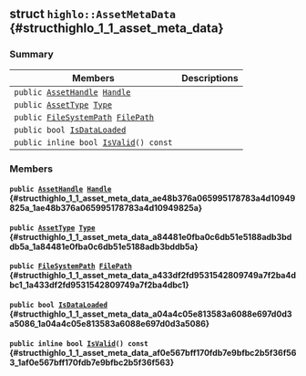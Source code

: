 ## struct `highlo::AssetMetaData` {#structhighlo_1_1_asset_meta_data}

### Summary

 Members                        | Descriptions                                
--------------------------------|---------------------------------------------
`public `[`AssetHandle`](docs-api/api-highlo.md#namespacehighlo_aba67a82f16d09f36ba19647352617e58_1aba67a82f16d09f36ba19647352617e58)` `[`Handle`](#structhighlo_1_1_asset_meta_data_ae48b376a065995178783a4d10949825a_1ae48b376a065995178783a4d10949825a) | 
`public `[`AssetType`](docs-api/api-highlo.md#namespacehighlo_a7f9ada5660b422804de197333ed74ad2_1a7f9ada5660b422804de197333ed74ad2)` `[`Type`](#structhighlo_1_1_asset_meta_data_a84481e0fba0c6db51e5188adb3bddb5a_1a84481e0fba0c6db51e5188adb3bddb5a) | 
`public `[`FileSystemPath`](docs-api/api-highlo--FileSystemPath.md#classhighlo_1_1_file_system_path)` `[`FilePath`](#structhighlo_1_1_asset_meta_data_a433df2fd9531542809749a7f2ba4dbc1_1a433df2fd9531542809749a7f2ba4dbc1) | 
`public bool `[`IsDataLoaded`](#structhighlo_1_1_asset_meta_data_a04a4c05e813583a6088e697d0d3a5086_1a04a4c05e813583a6088e697d0d3a5086) | 
`public inline bool `[`IsValid`](#structhighlo_1_1_asset_meta_data_af0e567bff170fdb7e9bfbc2b5f36f563_1af0e567bff170fdb7e9bfbc2b5f36f563)`() const` | 

### Members

#### `public `[`AssetHandle`](docs-api/api-highlo.md#namespacehighlo_aba67a82f16d09f36ba19647352617e58_1aba67a82f16d09f36ba19647352617e58)` `[`Handle`](#structhighlo_1_1_asset_meta_data_ae48b376a065995178783a4d10949825a_1ae48b376a065995178783a4d10949825a) {#structhighlo_1_1_asset_meta_data_ae48b376a065995178783a4d10949825a_1ae48b376a065995178783a4d10949825a}

#### `public `[`AssetType`](docs-api/api-highlo.md#namespacehighlo_a7f9ada5660b422804de197333ed74ad2_1a7f9ada5660b422804de197333ed74ad2)` `[`Type`](#structhighlo_1_1_asset_meta_data_a84481e0fba0c6db51e5188adb3bddb5a_1a84481e0fba0c6db51e5188adb3bddb5a) {#structhighlo_1_1_asset_meta_data_a84481e0fba0c6db51e5188adb3bddb5a_1a84481e0fba0c6db51e5188adb3bddb5a}

#### `public `[`FileSystemPath`](docs-api/api-highlo--FileSystemPath.md#classhighlo_1_1_file_system_path)` `[`FilePath`](#structhighlo_1_1_asset_meta_data_a433df2fd9531542809749a7f2ba4dbc1_1a433df2fd9531542809749a7f2ba4dbc1) {#structhighlo_1_1_asset_meta_data_a433df2fd9531542809749a7f2ba4dbc1_1a433df2fd9531542809749a7f2ba4dbc1}

#### `public bool `[`IsDataLoaded`](#structhighlo_1_1_asset_meta_data_a04a4c05e813583a6088e697d0d3a5086_1a04a4c05e813583a6088e697d0d3a5086) {#structhighlo_1_1_asset_meta_data_a04a4c05e813583a6088e697d0d3a5086_1a04a4c05e813583a6088e697d0d3a5086}

#### `public inline bool `[`IsValid`](#structhighlo_1_1_asset_meta_data_af0e567bff170fdb7e9bfbc2b5f36f563_1af0e567bff170fdb7e9bfbc2b5f36f563)`() const` {#structhighlo_1_1_asset_meta_data_af0e567bff170fdb7e9bfbc2b5f36f563_1af0e567bff170fdb7e9bfbc2b5f36f563}

